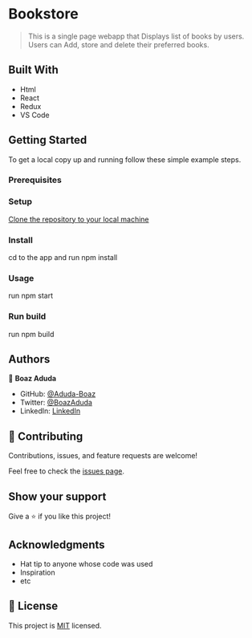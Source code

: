 # Bookstore

> This is a single page webapp that Displays list of books by users. Users can Add, store and
delete their preferred books.

## Built With

- Html
- React
- Redux
- VS Code

<!-- ## Live Demo (if available)

[Live Demo Link](https://livedemo.com) -->

## Getting Started

To get a local copy up and running follow these simple example steps.

### Prerequisites

### Setup

[Clone the repository to your local machine](git@github.com:Aduda-Boaz/bookstore-cms.git)

### Install

cd to the app and run npm install

### Usage

run npm start

### Run build

run npm build

## Authors

👤 **Boaz Aduda**

- GitHub: [@Aduda-Boaz](https://github.com/Aduda-Boaz)
- Twitter: [@BoazAduda](https://twitter.com/BoazAduda)
- LinkedIn: [LinkedIn](https://linkedin.com/in/aduda-boaz)

## 🤝 Contributing

Contributions, issues, and feature requests are welcome!

Feel free to check the [issues page](../../issues/).

## Show your support

Give a ⭐️ if you like this project!

## Acknowledgments

- Hat tip to anyone whose code was used
- Inspiration
- etc

## 📝 License

This project is [MIT](./MIT.md) licensed.
